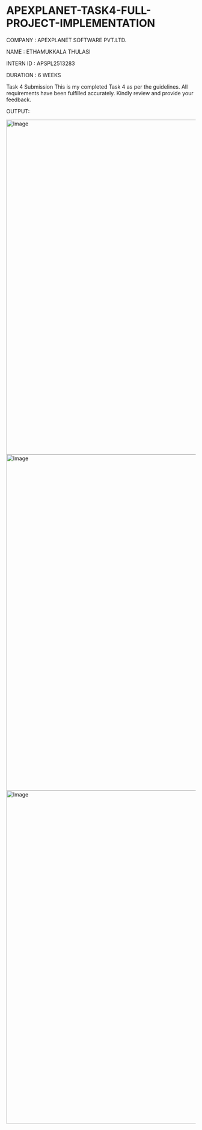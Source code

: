 # APEXPLANET-TASK4-FULL-PROJECT-IMPLEMENTATION

COMPANY : APEXPLANET SOFTWARE PVT.LTD.

NAME : ETHAMUKKALA THULASI

INTERN ID : APSPL2513283

DURATION : 6 WEEKS

Task 4 Submission
This is my completed Task 4 as per the guidelines.
All requirements have been fulfilled accurately.
Kindly review and provide your feedback.

OUTPUT:

<img width="1898" height="888" alt="Image" src="https://github.com/user-attachments/assets/d99b441b-0c36-4bb4-b6c2-b1775376963e" />

<img width="1533" height="892" alt="Image" src="https://github.com/user-attachments/assets/567a44f5-b2c9-4b52-975a-c2a2522e441d" />

<img width="1885" height="884" alt="Image" src="https://github.com/user-attachments/assets/32f77cda-3c2b-486d-b12a-062ee5b5553c" />

